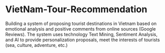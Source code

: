 # VietNam-Tour-Recommendation
Building a system of proposing tourist destinations in Vietnam based on emotional analysis and positive comments from online sources (Google Reviews). The system uses technology Text Mining, Sentiment Analysis, and AI  to provide personalization proposals, meet the interests of tourists (sea, culture, adventure, etc.)
